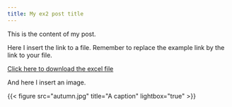 ```yaml
---
title: My ex2 post title
---
```


This is the content of my post.

Here I insert the link to a file. Remember to replace the example link by the link to your file.

[Click here to download the excel file](https://github.com/KateDoan/test-academic/blob/1afe739c60ecafa402666029437a04ac77ff164e/content/practical/my-ex2-post/chickenpox.xlsx)

And here I insert an image.

{{< figure src="autumn.jpg" title="A caption" lightbox="true" >}}
